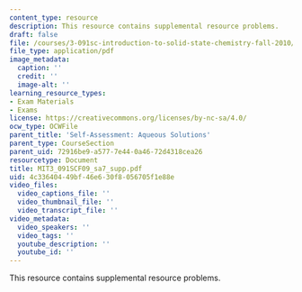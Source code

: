 ```yaml
---
content_type: resource
description: This resource contains supplemental resource problems.
draft: false
file: /courses/3-091sc-introduction-to-solid-state-chemistry-fall-2010/4c33640449bf46e630f8056705f1e88e_MIT3_091SCF09_sa7_supp.pdf
file_type: application/pdf
image_metadata:
  caption: ''
  credit: ''
  image-alt: ''
learning_resource_types:
- Exam Materials
- Exams
license: https://creativecommons.org/licenses/by-nc-sa/4.0/
ocw_type: OCWFile
parent_title: 'Self-Assessment: Aqueous Solutions'
parent_type: CourseSection
parent_uid: 72916be9-a577-7e44-0a46-72d4318cea26
resourcetype: Document
title: MIT3_091SCF09_sa7_supp.pdf
uid: 4c336404-49bf-46e6-30f8-056705f1e88e
video_files:
  video_captions_file: ''
  video_thumbnail_file: ''
  video_transcript_file: ''
video_metadata:
  video_speakers: ''
  video_tags: ''
  youtube_description: ''
  youtube_id: ''
---
```

This resource contains supplemental resource problems.